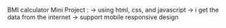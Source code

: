 BMI calculator Mini Project : 
-> using html, css, and javascript
-> i get the data from the internet
-> support mobile responsive design
